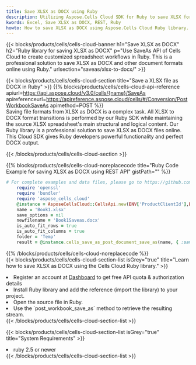 ```yaml
---
title: Save XLSX as DOCX using Ruby 
description: Utilizing Aspose.Cells Cloud SDK for Ruby to save XLSX format file as DOCX format file. 
kwords: Excel, Save XLSX as DOCX, REST, Ruby
howto: How to save XLSX as DOCX using Aspose.Cells Cloud Ruby library.
---
```



{{< blocks/products/cells/cells-cloud-banner h1="Save XLSX as DOCX" h2="Ruby library for saving XLSX as DOCX" p="Use SaveAs API of Cells Cloud to create customized spreadsheet workflows in Ruby. This is a professional solution to save XLSX as DOCX and other document formats online using Ruby." urlsection="saveas/xlsx-to-docx/" >}}

{{< blocks/products/cells/cells-cloud-section  title="Save a XLSX file as DOCX in Ruby" >}}
{{% blocks/products/cells/cells-cloud-api-reference  apiurl=https://api.aspose.cloud/v3.0/cells/{name}/SaveAs  apireferenceurl=https://apireference.aspose.cloud/cells/#/Conversion/PostWorkbookSaveAs  apimethod=POST %}}
<br/>
Saving file formats from XLSX as DOCX is a complex task. All XLSX to DOCX format transitions is performed by our Ruby SDK while maintaining the source XLSX spreadsheet's main structural and logical content. Our Ruby library is a professional solution to save XLSX as DOCX files online. This Cloud SDK gives Ruby developers powerful functionality and perfect DOCX output.

{{< /blocks/products/cells/cells-cloud-section >}}

{{% blocks/products/cells/cells-cloud-noreplacecode title="Ruby Code Example for saving XLSX as DOCX using REST API" gistPath="" %}}
  
```ruby
# For complete examples and data files, please go to https://github.com/aspose-cells-cloud/aspose-cells-cloud-ruby/
    require 'openssl'
    require 'bundler'
    require 'aspose_cells_cloud'
    @instance = AsposeCellsCloud::CellsApi.new(ENV['ProductClientId'],ENV['ProductClientSecret'])
    name = 'Book1.xlsx'
    save_options = nil
    newfilename = 'Book1Saveas.docx'
    is_auto_fit_rows = true
    is_auto_fit_columns = true
    folder = 'Temp'
    result = @instance.cells_save_as_post_document_save_as(name, { :save_options=>save_options, :newfilename=>(folder+"/"+newfilename), :is_auto_fit_rows=>is_auto_fit_rows, :is_auto_fit_columns=>is_auto_fit_columns, :folder=>folder})
```
  
{{% /blocks/products/cells/cells-cloud-noreplacecode  %}}
<br/>
{{< blocks/products/cells/cells-cloud-section-list isGrey="true"  title="Learn how to save XLSX as DOCX using the Cells Cloud Ruby library." >}}
<li>Register an account at <a href="https://dashboard.aspose.cloud/">Dashboard</a> to get free API quota & authorization details</li>
<li>Install Ruby library and add the reference (import the library) to your project.</li>
<li>Open the source file in Ruby.</li>
<li>Use the `post_workbook_save_as` method to retrieve the resulting stream.</li>
{{< /blocks/products/cells/cells-cloud-section-list >}}

{{< blocks/products/cells/cells-cloud-section-list isGrey="true"  title="System Requirements" >}}
<li>ruby 2.5 or newer</li>
{{< /blocks/products/cells/cells-cloud-section-list >}}
